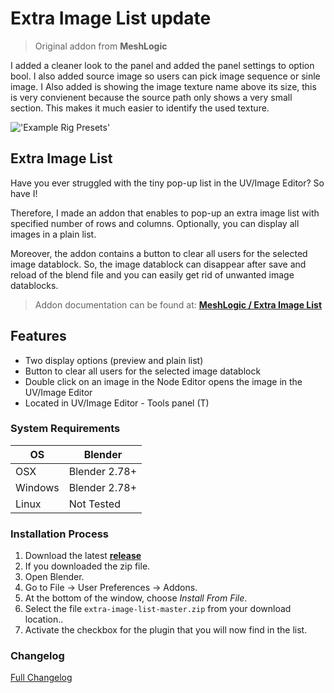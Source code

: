# Extra Image List update

>Original addon from <b>MeshLogic</b>

I added a cleaner look to the panel and added the panel settings to option bool. I also added source image so users can pick image sequence or sinle image. I Also added is showing the image texture name above its size, this is very convienent because the source path only shows a very small section. This makes it much easier to identify the used texture.

!['Example Rig Presets'](https://raw.githubusercontent.com/wiki/schroef/extra-image-list/images/extra-image-list.jpg?v26-09-2018)


## Extra Image List

Have you ever struggled with the tiny pop-up list in the UV/Image Editor? So have I!

Therefore, I made an addon that enables to pop-up an extra image list with specified number of rows and columns. Optionally, you can display all images in a plain list.

Moreover, the addon contains a button to clear all users for the selected image datablock. So, the image datablock can disappear after save and reload of the blend file and you can easily get rid of unwanted image datablocks.

>Addon documentation can be found at: <b>[MeshLogic / Extra Image List](https://meshlogic.github.io/posts/blender/addons/extra-image-list/)</b>

## Features

- Two display options (preview and plain list)
- Button to clear all users for the selected image datablock
- Double click on an image in the Node Editor opens the image in the UV/Image Editor
- Located in UV/Image Editor - Tools panel (T)


### System Requirements

| **OS** | **Blender** |
| ------------- | ------------- |
| OSX | Blender 2.78+ |
| Windows | Blender 2.78+ |
| Linux | Not Tested |


### Installation Process

1. Download the latest <b>[release](https://github.com/schroef/extra-image-list/releases/)</b>
2. If you downloaded the zip file.
3. Open Blender.
4. Go to File -> User Preferences -> Addons.
5. At the bottom of the window, choose *Install From File*.
6. Select the file `extra-image-list-master.zip` from your download location..
7. Activate the checkbox for the plugin that you will now find in the list.



### Changelog
[Full Changelog](CHANGELOG.md)


[0.2.2]:https://github.com/schroef/Extra-Image-List/releases/tag/0.2.2
[0.2.1]:https://github.com/schroef/Extra-Image-List/releases/tag/0.2.1

